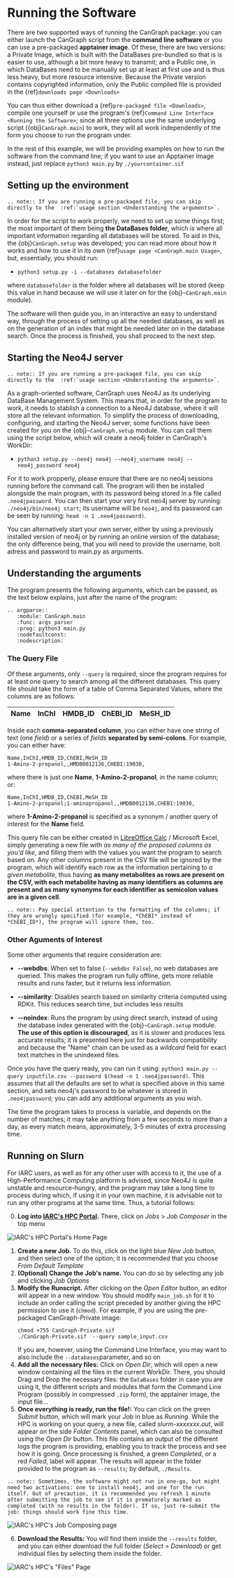 <!--
SPDX-FileCopyrightText: 2022 Pablo Marcos <software@loreak.org>

SPDX-License-Identifier: MIT
-->

# Running the Software

There are two supported ways of running the CanGraph package: you can either launch the CanGraph script from the **command line software** or you can use a pre-packaged **apptainer image**. Of these, there are two versions: a Private Image, which is built with the DataBases pre-bundled so that is is easier to use, although a bit more heavy to transmit; and a Public one, in which DataBases need to be manually set up at least at first use and is thus less heavy, but more resource intensive. Because the Private version contains copyrighted information, only the Public compiled file is provided in the {ref}`downloads page <Downloads>`

You can thus either download a {ref}`pre-packaged file <Downloads>`, compile one yourself or use the program's {ref}`Command Line Interface <Running the Software>`; since all three options use the same underlying script ({obj}`CanGraph.main`) to work, they will all work independently of the form you choose to run the program under.

In the rest of this example, we will be providing examples on how to run the software from the command line; if you want to use an Apptainer Image instead, just replace ``python3 main.py`` by ``./yourcontainer.sif``

## Setting up the environment

````{eval-rst}
.. note:: If you are running a pre-packaged file, you can skip directly to the  :ref:`usage section <Understanding the arguments>`.
````

In order for the script to work properly, we need to set up some things first; the most important of them being **the DataBases folder**, which is where all important information regarding all databases will be stored. To aid in this, the {obj}`CanGraph.setup` was developed; you can read more about how it works and how to use it in its own {ref}`usage page <CanGraph.main Usage>`, but, essentially, you should run:

* ``python3 setup.py -i --databases databasefolder``

where ``databasefolder`` is the folder where all databases will be stored (keep this value in hand because we will use it later on for the {obj}`~CanGraph.main` module).

The software will then guide you, in an interactive an easy to understand way, through the process of setting up all the needed databases, as well as on the generation of an index that might be needed later on in the database search. Once the process is finished, you shall proceed to the next step.

## Starting the Neo4J server

````{eval-rst}
.. note:: If you are running a pre-packaged file, you can skip directly to the  :ref:`usage section <Understanding the arguments>`.
````

As a graph-oriented software, CanGraph uses Neo4J as its underlying DataBase Management System. This means that, in order for the program to work, it needs to stablish a connection to a Neo4J database, where it will store all the relevant information. To simplify the process of downloading, configuring, and starting the Neo4J server, some functions have been created for you on the {obj}`~CanGraph.setup` module. You can call them using the script below, which will create a neo4j folder in CanGraph's WorkDir:

* ``python3 setup.py --neo4j neo4j --neo4j_username neo4j --neo4j_password neo4j ``

For it to work propperly, please ensure that there are no neo4j sessions running before the command call. The program will then be installed alongside the main program, with its password being stored in a file called ``.neo4jpassword``. You can then start your very first neo4j server by running: ``./neo4j/bin/neo4j start``; its username will be ``ǹeo4j``, and its password can be seen by running: ``head -n 1 .neo4jpassword)``.

You can alternatively start your own server, either by using a previously installed version of neo4j or by running an online version of the database; the only difference being, that you will need to provide the username, bolt adress and password to main.py as arguments.

## Understanding the arguments

The program presents the following arguments, which can be passed, as the text below explains, just after the name of the program:

```{eval-rst}
.. argparse::
   :module: CanGraph.main
   :func: args_parser
   :prog: python3 main.py
   :nodefaultconst:
   :nodescription:
```

### The Query File

Of these arguments, only ``--query`` is required, since the program requires for at least one query to search among all the different databases. This query file should take the form of a table of Comma Separated Values, where the columns are as follows:

| Name | InChI | HMDB_ID | ChEBI_ID | MeSH_ID |
|------|-------|---------|-------|------|

Inside each **comma-separated column**, you can either have one string of text (one *field*) or a series of *fields* **separated by semi-colons**. For example, you can either have:
```
Name,InChI,HMDB_ID,ChEBI,MeSH_ID
1-Amino-2-propanol,,HMDB0012136,CHEBI:19030,
```
where there is just one **Name**, **1-Amino-2-propanol**, in the name column; or:
```
Name,InChI,HMDB_ID,ChEBI,MeSH_ID
1-Amino-2-propanol;1-aminopropanol,,HMDB0012136,CHEBI:19030,
```
where **1-Amino-2-propanol** is specified as a synonym / another query of interest for the **Name** field.

This query file can be either created in [LibreOffice Calc](https://www.libreoffice.org/) / Microsoft Excel, simply generating a new file with *as many of the proposed columns as you'd like*, and filling them with the values you want the program to search based on. Any other columns present in the CSV file will be ignored by the program, which will identify each row as the information pertaining to *a given metabolite*, thus having **as many metabolites as rows are present on the CSV, with each metabolite having as many identifiers as columns are present and as many synonyms for each identifier as semicolon values are in a given cell**.

```{eval-rst}
.. note:: Pay special attention to the formatting of the columns; if they are wrongly specified (for example, *ChEBI* instead of *ChEBI_ID*), the program will ignore them, too.
```

### Other Aguments of Interest

Some other arguments that require consideration are:

* **--webdbs**: When set to false (``--webdbs False``), no web databases are queried. This makes the program run fully offline, gets more reliable results and runs faster, but it returns less information.

* **--similarity**: Disables search based on similarity criteria computed using RDKit. This reduces search time, but includes less results

* **--noindex**: Runs the program by using direct search, instead of using the database index generated with the {obj}`~CanGraph.setup` module. **The use of this option is discouraged**, as it is slower and produces less accurate results; it is presented here just for backwards compatibility and because the "Name" chain can be used as a *wildcard* field for exact text matches in the unindexed files.

Once you have the query ready, you can run it using: ``python3 main.py --query inputfile.csv --password $(head -n 1 .neo4jpassword)``. This assumes that all the defaults are set to what is specified above in this same section, and sets neo4j's password to be whatever is stored in ``.neo4jpassword``; you can add any additional arguments as you wish.

The time the program takes to process is variable, and depends on the number of matches; it may take anything from a few seconds to more than a day, as every match means, approximately, 3-5 minutes of extra processing time.

## Running on Slurn

For IARC users, as well as for any other user with access to it, the use of a High-Performance Computing platform is advised, since Neo4J is quite unstable and resource-hungry, and the program may take a long time to process during which, if using it in your own machine, it is advisable not to run any other programs at the same time. Thus, a tutorial follows:

0. **Log into [IARC's HPC Portal](https://portal.sit.iarc.fr/pun/sys/dashboard).** There, click on *Jobs* > *Job Composer* in the top menu

![IARC's HPC Portal's Home Page](./_static/Tutorials/HPC-Portal-Homepage.png)

1. **Create a new Job.** To do this, click on the light blue *New Job* button, and then select one of the option; it is recommended that you choose *From Default Template*
2. **(Optional) Change the Job's name.** You can do so by selecting any job and clicking *Job Options*
3. **Modify the Runscript.** After clicking on the *Open Editor* button, an editor will appear in a new window. You should modify ``main_job.sh`` for it to include an order calling the script preceded by another giving the HPC permission to use it (``chmod``). For example, if you are using the pre-packaged CanGraph-Private image:
    ```
    chmod +755 CanGraph-Private.sif
    ./CanGraph-Private.sif  --query sample_input.csv
    ```
    If you are, however, using the Command Line Interface, you may want to also include the ``--databases``parameter, and so on
4. **Add all the necessary files:** Click on *Open Dir*, which will open a new window containing all the files in the current WorkDir. There, you should Drag and Drop the necessary files: the ``DataBases`` folder in case you are using it, the different scripts and modules that form the Command Line Program (possibly in compressed ``.zip`` form), the apptainer image, the input file...
5. **Once everything is ready, run the file!:** You can click on the green *Submit* button, which will mark your Job in blue as *Running*. While the HPC is working on your query, a new file, called *slurm-xxxxxxx.out*, will appear on the side *Folder Contents* panel, which can also be consulted using the *Open Dir* button. This file contains an output of the different logs the program is providing, enabling you to track the process and see how it is going. Once processing is finished, a green *Completed*, or a red *Failed*, label will appear. The results will appear in the folder provided to the program as ``--results``; by default, ``./Results``.

```{eval-rst}
.. note:: Sometimes, the software might not run in one-go, but might need two activations: one to install neo4j, and one for the run itself. Out of precaution, it is recommended you refresh 1 minute after submitting the job to see if it is prematurely marked as completed (with no results in the folder). If so, just re-submit the job: things should work fine this time.
```

![IARC's HPC's Job Composing page](./_static/Tutorials/HPC-Job-Composing.png)

6. **Download the Results:** You will find them inside the ``--results`` folder, and you can either download the full folder (*Select* > *Download*) or get individual files by selecting them inside the folder.

![IARC's HPC's "Files" Page](./_static/Tutorials/HPC-Files-Tab.png)
